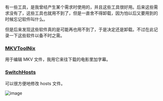 有一些工具，是我曾经产生某个需求时使用的，并且这些工具很好用。后来这些需求没有了，这些工具也就用不到了，但是一直舍不得卸载，因为怕以后又要用到的时候忘记软件叫什么。

但是后来发现这些软件真的是可能再也用不到了，于是决定还是卸载。不过在此记录一下这些软件以备不时之需。

### [MKVToolNix](https://mkvtoolnix.download/)

用于编辑 MKV 文件，我用它来往下载的电影里加字幕。

### [SwitchHosts](https://oldj.github.io/SwitchHosts/)

可以很方便地修改 hosts 文件。

![image](https://img2024.cnblogs.com/blog/2778973/202406/2778973-20240606020230539-1365427609.png)
